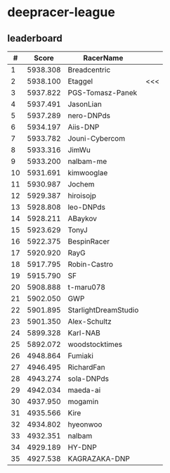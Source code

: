 # deepracer-league

## leaderboard

<!-- leaderboard -->
| # | Score | RacerName |   |
| - | ----- | --------- | - |
| 1 | 5938.308 | Breadcentric | |
| 2 | 5938.100 | Etaggel | <<< |
| 3 | 5937.822 | PGS-Tomasz-Panek | |
| 4 | 5937.491 | JasonLian | |
| 5 | 5937.289 | nero-DNPds | |
| 6 | 5934.197 | Aiis-DNP | |
| 7 | 5933.782 | Jouni-Cybercom | |
| 8 | 5933.316 | JimWu | |
| 9 | 5933.200 | nalbam-me | |
| 10 | 5931.691 | kimwooglae | |
| 11 | 5930.987 | Jochem | |
| 12 | 5929.387 | hiroisojp | |
| 13 | 5928.808 | leo-DNPds | |
| 14 | 5928.211 | ABaykov | |
| 15 | 5923.629 | TonyJ | |
| 16 | 5922.375 | BespinRacer | |
| 17 | 5920.920 | RayG | |
| 18 | 5917.795 | Robin-Castro | |
| 19 | 5915.790 | SF | |
| 20 | 5908.888 | t-maru078 | |
| 21 | 5902.050 | GWP | |
| 22 | 5901.895 | StarlightDreamStudio | |
| 23 | 5901.350 | Alex-Schultz | |
| 24 | 5899.328 | Karl-NAB | |
| 25 | 5892.072 | woodstocktimes | |
| 26 | 4948.864 | Fumiaki | |
| 27 | 4946.495 | RichardFan | |
| 28 | 4943.274 | sola-DNPds | |
| 29 | 4942.034 | maeda-ai | |
| 30 | 4937.950 | mogamin | |
| 31 | 4935.566 | Kire | |
| 32 | 4934.802 | hyeonwoo | |
| 33 | 4932.351 | nalbam | |
| 34 | 4929.189 | HY-DNP | |
| 35 | 4927.538 | KAGRAZAKA-DNP | |
